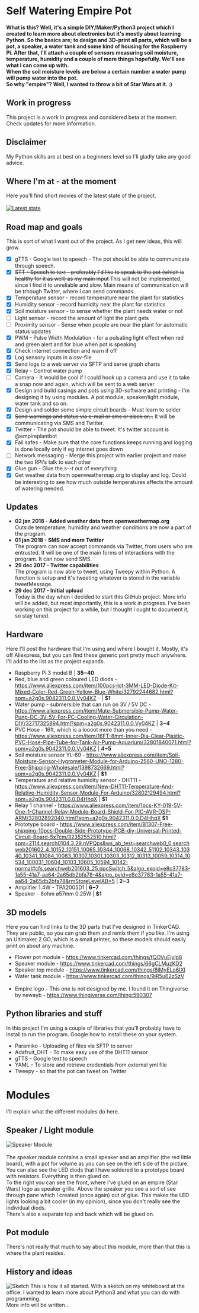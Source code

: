 # Self Watering Empire Pot
__What is this? Well, it's a simple DIY/Maker/Python3 project which I created to learn more about electronics but it's mostly about learning Python. So the basics are; to design and 3D-print all parts, which will be a pot, a speaker, a water tank and some kind of housing for the Raspberry Pi. After that, I'll attach a couple of sensors measuring soil moisture, temperature, humidity and a couple of more things hopefully. We'll see what I can come up with.<br />
When the soil moisture levels are below a certain number a water pump will pump water into the pot.<br />
So why "empire"? Well, I wanted to throw a bit of Star Wars at it. :)__

## Work in progress
This project is a work in progress and considered beta at the moment. Check updates for more information.

## Disclaimer
My Python skills are at best on a beginners level so I'll gladly take any good advice.

## Where I'm at - at the moment
Here you'll find short movies of the latest state of the project.<br /><br />
[![](https://github.com/mickekring/Self-Watered-Empire-Pot/blob/master/images/2017-12-29.jpg "Latest state")](https://vimeo.com/249059304/2b951d0b1a)

## Road map and goals
This is sort of what I want out of the project. As I get new ideas, this will grow.
- [x] gTTS - Google text to speech - The pot should be able to communicate through speech.
- [x] ~~STT - Speech to text - preferably I'd like to speak to the pot (which is healthy for it as well) as my main input~~ This will not be implemented, since I find it to unreliable and slow. Main means of communication will be trhough Twitter, where I can send commands.
- [x] Temperature sensor - record temperature near the plant for statistics
- [x] Humidity sensor - record humidity near the plant for statistics
- [x] Soil moisture sensor - to sense whether the plant needs water or not
- [ ] Light sensor - record the amount of light the plant gets
- [ ] Proximity sensor - Sense when people are near the plant for automatic status updates
- [x] PWM - Pulse Width Modulation - for a pulsating light effect when red and green alert and for blue when pot is speaking
- [x] Check internet connection and warn if off
- [x] Log sensory inputs in a csv-file
- [x] Send logs to a web server via SFTP and serve graph charts
- [x] Relay - Control water pump
- [ ] Camera - It would be cool if I could hook up a camera and use it to take a snap now and again, which will be sent to a web server
- [x] Design and build casings and pots using 3D-software and printing - I'm designing it by using modules. A pot module, speaker/light module, water tank and so on.
- [x] Design and solder some simple circuit boards - Must learn to solder
- [x] ~~Send warnings and status via e-mail or sms or slack or...~~ It will be communicating via SMS and Twitter.
- [x] Twitter - The pot should be able to tweet. It's twitter account is @empireplantbot
- [x] Fail safes - Make sure that the core functions keeps running and logging is done locally only if eg internet goes down
- [ ] Network messaging - Merge this project with earlier project and make the two RPi's talk to each other
- [x] Glue gun - Glue the s--t out of everything
- [x] Get weather data from openweathermap.org to display and log. Could be interesting to see how much outside temperatures affects the amount of watering needed.

## Updates
* __02 jan 2018 - Added weather data from openweathermap.org__<br/>
Outside temperature, humidity and weather conditions are now a part of the program.
* __01 jan 2018 - SMS and more Twitter__<br />
The program can now accept commands via Twitter, from users who are entrusted. It will be one of the main forms of interactions with the program. It can now send SMS. 
* __29 dec 2017 - Twitter capabilities__<br />
The program is now able to tweet, using Tweepy within Python. A function is setup and it's tweeting whatever is stored in the variable tweetMessage.
* __29 dec 2017 - Initial upload__<br />
Today is the day when I decided to start this GitHub project. More info will be added, but most importantly, this is a work in progress. I've been working on this project for a while, but I thought I ought to document it, so stay tuned.

## Hardware
Here I'll post the hardware that I'm using and where I bought it. Mostly, it's off Aliexpress, but you can find these generic part pretty much anywhere. I'll add to the list as the project expands.
* Raspberry Pi 3 model B | __$35-$40__
* Red, blue and green coloured LED diods - https://www.aliexpress.com/item/100pcs-lot-3MM-LED-Diode-Kit-Mixed-Color-Red-Green-Yellow-Blue-White/32792244682.html?spm=a2g0s.9042311.0.0.Vy04KZ - | __$1__
* Water pump - submersible that can run on 3V / 5V DC - https://www.aliexpress.com/item/Mute-Submersible-Pump-Water-Punp-DC-3V-5V-For-PC-Cooling-Water-Circulation-DIY/32717325894.html?spm=a2g0s.9042311.0.0.Vy04KZ | __$3-$4__
* PVC Hose - 16ft, which is a loooot more than you need - https://www.aliexpress.com/item/16FT-8mm-Inner-Dia-Clear-Plastic-PVC-Hose-Pipe-Tube-for-Tank-Air-Pump-Aquarium/32801840071.html?spm=a2g0s.9042311.0.0.Vy04KZ | __$4-$5__
* Soil moisture sensor YL-69 - https://www.aliexpress.com/item/Soil-Moisture-Sensor-Hygrometer-Module-for-Arduino-2560-UNO-1280-Free-Shipping-Wholesale/1398732669.html?spm=a2g0s.9042311.0.0.Vy04KZ | __$1__
* Temperature and relative humidity sensor - DHT11 - https://www.aliexpress.com/item/New-DHT11-Temperature-And-Relative-Humidity-Sensor-Module-For-Arduino/32802129494.html?spm=a2g0s.9042311.0.0.D4HhqX | __$1__
* Relay 1 channel - https://www.aliexpress.com/item/1pcs-KY-019-5V-One-1-Channel-Relay-Module-Board-Shield-For-PIC-AVR-DSP-ARM/32802892040.html?spm=a2g0s.9042311.0.0.D4HhqX __$1__
* Prototype board - https://www.aliexpress.com/item/B1307-Free-shipping-10pcs-Double-Side-Prototype-PCB-diy-Universal-Printed-Circuit-Board-5x7cm/32352552510.html?spm=2114.search0104.3.29.nVPQps&ws_ab_test=searchweb0_0,searchweb201602_4_10152_10151_10065_10344_10068_10342_51102_10343_10340_10341_10084_10083_10307_10301_10303_10312_10313_10059_10314_10534_100031_10604_10103_10605_10594_10142-normal#cfs,searchweb201603_25,ppcSwitch_5&algo_expid=e8c37783-1a55-41a7-aa64-2a65db2bfa78-4&algo_pvid=e8c37783-1a55-41a7-aa64-2a65db2bfa78&rmStoreLevelAB=5 | __$2-$3__
* Amplifier 1.4W - TPA2005D1 | __$6-$7__
* Speaker - 8ohm ø57mm 0.25W | __$1__

## 3D models
Here you can find links to the 3D parts that I've designed in TinkerCAD. They are public, so you can grab them and remix them if you like. I'm using an Ultimaker 2 GO, which is a small printer, so these models should easily print on about any machine.

* Flower pot module - https://www.tinkercad.com/things/fQOVuEjylp8
* Speaker module - https://www.tinkercad.com/things/66gCLMuzKD2
* Speaker top module - https://www.tinkercad.com/things/8jMyELo6IXI
* Water tank module - https://www.tinkercad.com/things/9iR5u62zSzV
<br /><br />
* Empire logo - This one is not designed by me. I found it on Thingiverse by newayb - https://www.thingiverse.com/thing:590307

## Python libraries and stuff
In this project I'm using a couple of libraries that you'll probably have to install to run the program. Google how to install these on your system.
* Paramiko - Uploading of files via SFTP to server
* Adafruit_DHT - To make easy use of the DHT11 sensor
* gTTS - Google text to speech
* YAML - To store and retrieve credentials from external yml file
* Tweepy - so that the pot can tweet on Twitter

# Modules
I'll explain what the different modules do here.

## Speaker / Light module
![](https://github.com/mickekring/Self-Watered-Empire-Pot/blob/master/images/speaker_module.jpg "Speaker Module")<br /><br />
The speaker module contains a small speaker and an amplifier (the red little board), with a pot for volume as you can see on the left side of the picture. You can also see the LED diods that I have soldered to a prototype board with resistors. Everything is then glued on.<br />To the right you can see the front, where I've glued on an empire (Star Wars) logo as speaker grille. Above the speaker you see a sort of see through pane which I created (once again) out of glue. This makes the LED lights looking a bit cooler (in my opinion), since you don't really see the individual diods.<br />There's also a separate top and back which will be glued on.

## Pot module
There's not really that much to say about this module, more than that this is where the plant resides.

## History and ideas
![](https://github.com/mickekring/Self-Watered-Empire-Pot/blob/master/images/fortproj2-2.jpg "Sketch")
This is how it all started. With a sketch on my whiteboard at the office. I wanted to learn more about Python3 and what you can do with programming.<br />
More info will be written...
